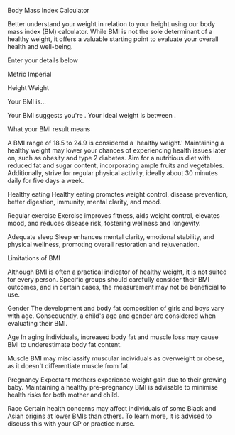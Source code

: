 Body Mass Index Calculator

  Better understand your weight in relation to your height using our 
  body mass index (BM) calculator. While BMI is not the sole determinant 
  of a healthy weight, it offers a valuable starting point to evaluate 
  your overall health and well-being.

  Enter your details below

  Metric
  Imperial

  Height
  Weight

  Your BMI is...

  <!-- add score -->

  Your BMI suggests you're <!-- add classification -->. 
  Your ideal weight is between <!-- add range -->.

  What your BMI result means

  A BMI range of 18.5 to 24.9 is considered a 'healthy weight.' Maintaining a 
  healthy weight may lower your chances of experiencing health issues later on, 
  such as obesity and type 2 diabetes. Aim for a nutritious diet with reduced 
  fat and sugar content, incorporating ample fruits and vegetables. Additionally, 
  strive for regular physical activity, ideally about 30 minutes daily for 
  five days a week.

  Healthy eating
  Healthy eating promotes weight control, disease prevention, better digestion, 
  immunity, mental clarity, and mood.

  Regular exercise
  Exercise improves fitness, aids weight control, elevates mood, and reduces disease 
  risk, fostering wellness and longevity.

  Adequate sleep
  Sleep enhances mental clarity, emotional stability, and physical wellness, promoting 
  overall restoration and rejuvenation.

  Limitations of BMI

  Although BMI is often a practical indicator of healthy weight, it is not suited for 
  every person. Specific groups should carefully consider their BMI outcomes, and in 
  certain cases, the measurement may not be beneficial to use.

  Gender
  The development and body fat composition of girls and boys vary with age. Consequently, 
  a child's age and gender are considered when evaluating their BMI.

  Age
  In aging individuals, increased body fat and muscle loss may cause BMI to underestimate 
  body fat content.

  Muscle
  BMI may misclassify muscular individuals as overweight or obese, as it doesn't 
  differentiate muscle from fat.

  Pregnancy
  Expectant mothers experience weight gain due to their growing baby. Maintaining a 
  healthy pre-pregnancy BMI is advisable to minimise health risks for both mother 
  and child.

  Race
  Certain health concerns may affect individuals of some Black and Asian origins at 
  lower BMIs than others. To learn more, it is advised to discuss this with your 
  GP or practice nurse. 